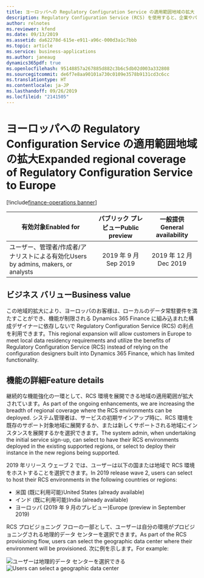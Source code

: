 ```yaml
---
title: ヨーロッパへの Regulatory Configuration Service の適用範囲地域の拡大
description: Regulatory Configuration Service (RCS) を使用すると、企業やパワー ユーザーは、法的要件の変更によって頻繁に影響を受ける規制レポート、E-Invoice、請求書レイアウト、支払方法、および税規則を構成できます。 これらの構成は、複数のアプリケーションまたは 1 つのアプリケーションの複数のバージョンでコードを書くのではなく、1 か所で行うことができます。
author: relnotes
ms.reviewer: kfend
ms.date: 09/13/2019
ms.assetid: da62278d-615e-e911-a96c-000d3a1c7bbb
ms.topic: article
ms.service: business-applications
ms.author: janeaug
dynamics365pdf: true
ms.openlocfilehash: 95148857a267885d882c3b6c5db02d003a332808
ms.sourcegitcommit: de6f7e8aa90101a730c0109e3578b9131cd3c6cc
ms.translationtype: HT
ms.contentlocale: ja-JP
ms.lasthandoff: 09/26/2019
ms.locfileid: "2141505"
---
```

# <a name="expanded-regional-coverage-of-regulatory-configuration-service-to-europe"></a><span data-ttu-id="619e2-104">ヨーロッパへの Regulatory Configuration Service の適用範囲地域の拡大</span><span class="sxs-lookup"><span data-stu-id="619e2-104">Expanded regional coverage of Regulatory Configuration Service to Europe</span></span>
[!include[finance-operations banner](../includes/finance-operations.md)]

| <span data-ttu-id="619e2-105">有効対象</span><span class="sxs-lookup"><span data-stu-id="619e2-105">Enabled for</span></span>    |  <span data-ttu-id="619e2-106">パブリック プレビュー</span><span class="sxs-lookup"><span data-stu-id="619e2-106">Public preview</span></span> | <span data-ttu-id="619e2-107">一般提供</span><span class="sxs-lookup"><span data-stu-id="619e2-107">General availability</span></span> | 
| ---------- | :----------: |:----------: |
|<span data-ttu-id="619e2-108">ユーザー、管理者/作成者/アナリストによる有効化</span><span class="sxs-lookup"><span data-stu-id="619e2-108">Users by admins, makers, or analysts</span></span>|<span data-ttu-id="619e2-109">2019 年 9 月</span><span class="sxs-lookup"><span data-stu-id="619e2-109">Sep 2019</span></span>| <span data-ttu-id="619e2-110">2019 年 12 月</span><span class="sxs-lookup"><span data-stu-id="619e2-110">Dec 2019</span></span>|


## <a name="business-value"></a><span data-ttu-id="619e2-111">ビジネス バリュー</span><span class="sxs-lookup"><span data-stu-id="619e2-111">Business value</span></span>
<!-- bv start -->
<span data-ttu-id="619e2-112">この地域的拡大により、ヨーロッパのお客様は、ローカルのデータ常駐要件を満たすことができ、機能が制限される Dynamics 365 Finance に組み込まれた構成デザイナーに依存しないで Regulatory Configuration Service (RCS) の利点を利用できます。</span><span class="sxs-lookup"><span data-stu-id="619e2-112">This regional expansion will allow customers in Europe to meet local data residency requirements and utilize the benefits of Regulatory Configuration Service (RCS) instead of relying on the configuration designers built into Dynamics 365 Finance, which has limited functionality.</span></span>
<!-- bv end -->



## <a name="feature-details"></a><span data-ttu-id="619e2-113">機能の詳細</span><span class="sxs-lookup"><span data-stu-id="619e2-113">Feature details</span></span>
<!--feature detail start -->
<span data-ttu-id="619e2-114">継続的な機能強化の一環として、RCS 環境を展開できる地域の適用範囲が拡大されています。</span><span class="sxs-lookup"><span data-stu-id="619e2-114">As part of the ongoing enhancements, we are increasing the breadth of regional coverage where the RCS environments can be deployed.</span></span> <span data-ttu-id="619e2-115">システム管理者は、サービスの初期サインアップ時に、RCS 環境を既存のサポート対象地域に展開するか、または新しくサポートされる地域にインスタンスを展開するかを選択できます。</span><span class="sxs-lookup"><span data-stu-id="619e2-115">The system admin, when undertaking the initial service sign-up, can select to have their RCS environments deployed in the existing supported regions, or select to deploy their instance in the new regions being supported.</span></span> 

<span data-ttu-id="619e2-116">2019 年リリース ウェーブ 2 では、ユーザーは以下の国または地域で RCS 環境をホストすることを選択できます。</span><span class="sxs-lookup"><span data-stu-id="619e2-116">In 2019 release wave 2, users can select to host their RCS environments in the following countries or regions:</span></span> 

-  <span data-ttu-id="619e2-117">米国 (既に利用可能)</span><span class="sxs-lookup"><span data-stu-id="619e2-117">United States (already available)</span></span> 
-  <span data-ttu-id="619e2-118">インド (既に利用可能)</span><span class="sxs-lookup"><span data-stu-id="619e2-118">India (already available)</span></span> 
-  <span data-ttu-id="619e2-119">ヨーロッパ (2019 年 9 月のプレビュー)</span><span class="sxs-lookup"><span data-stu-id="619e2-119">Europe (preview in September 2019)</span></span> 

<span data-ttu-id="619e2-120">RCS プロビジョニング フローの一部として、ユーザーは自分の環境がプロビジョニングされる地理的データ センターを選択できます。</span><span class="sxs-lookup"><span data-stu-id="619e2-120">As part of the RCS provisioning flow, users can select the geographic data center where their environment will be provisioned.</span></span> <span data-ttu-id="619e2-121">次に例を示します。</span><span class="sxs-lookup"><span data-stu-id="619e2-121">For example:</span></span>

<span data-ttu-id="619e2-122">![ユーザーは地理的データ センターを選択できる](media/expanded-regional-coverage-regulatory-configuration-service-china-europe-1.png "")
</span><span class="sxs-lookup"><span data-stu-id="619e2-122">![Users can select a geographic data center](media/expanded-regional-coverage-regulatory-configuration-service-china-europe-1.png "")
</span></span><!--feature detail end -->











